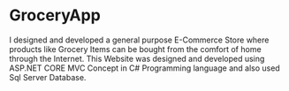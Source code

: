 # GroceryApp
I designed and developed a general purpose E-Commerce Store where products like Grocery Items can be bought from the comfort of home through the Internet.
This Website was designed and developed using ASP.NET CORE MVC Concept in C# Programming language and also used Sql Server Database.
